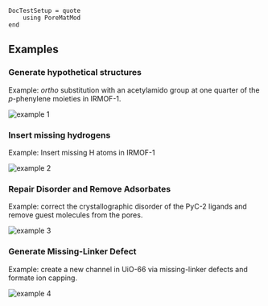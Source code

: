 ```@meta
DocTestSetup = quote
    using PoreMatMod
end
```

## Examples

### Generate hypothetical structures

Example: *ortho* substitution with an acetylamido group at one quarter of the *p*-phenylene moieties in IRMOF-1.

![example 1](../../assets/examples/example1.png)

### Insert missing hydrogens

Example: Insert missing H atoms in IRMOF-1

![example 2](../../assets/examples/example2.png)

### Repair Disorder and Remove Adsorbates

Example: correct the crystallographic disorder of the PyC-2 ligands and remove guest molecules from the pores.

![example 3](../../assets/examples/example3.png)

### Generate Missing-Linker Defect

Example: create a new channel in UiO-66 via missing-linker defects and formate ion capping.

![example 4](../../assets/examples/example4.png)
